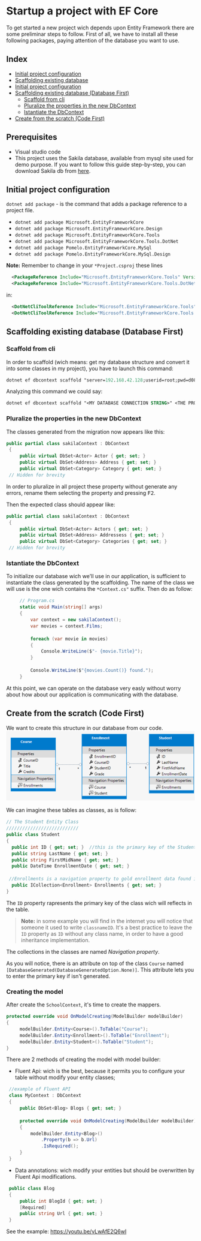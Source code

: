 # Startup a project with EF Core
 To get started a new project wich depends upon Entity Framework there are some preliminar steps to follow.
 First of all, we have to install all these following packages, paying attention of the  database you want to use.

## Index
 - [Initial project configuration](#initial-project-configuration)
 - [Scaffolding existing database](#scaffolding-existing-database)
 - [Initial project configuration](#initial-project-configuration)
 - [Scaffolding existing database (Database First)](#scaffolding-existing-database-(Database-First))
    - [Scaffold from cli](#scaffold-from-cli)
    - [Pluralize the properties in the new DbContext](#pluralize-the-properties-in-the-new-DbContext)
    - [Istantiate the DbContext](#istantiate-the-DbContext)
 - [Create from the scratch (Code First)](#create-from-the-scratch-(Code-First))

 ## Prerequisites
  - Visual studio code
  - This project uses the Sakila database, available from mysql site used for demo purpose. If you want to follow this guide step-by-step, you can download Sakila db from [here](./Resource/sakila-db.zip).
 ## Initial project configuration

  `dotnet add package` - is the command that adds a package reference to a project file.

  - `dotnet add package Microsoft.EntityFrameworkCore`
  - `dotnet add package Microsoft.EntityFrameworkCore.Design`
  - `dotnet add package Microsoft.EntityFrameworkCore.Tools`
  - `dotnet add package Microsoft.EntityFrameworkCore.Tools.DotNet`
  - `dotnet add package Pomelo.EntityFrameworkCore.MySql`
  - `dotnet add package Pomelo.EntityFrameworkCore.MySql.Design`

  **Note:** Remember to change in your `*Project.csproj` these lines

  ```xml
    <PackageReference Include="Microsoft.EntityFrameworkCore.Tools" Version="2.0.1" />
    <PackageReference Include="Microsoft.EntityFrameworkCore.Tools.DotNet" Version="2.0.1" />
  ```

  in:

  ```xml
    <DotNetCliToolReference Include="Microsoft.EntityFrameworkCore.Tools" Version="2.0.1" />
    <DotNetCliToolReference Include="Microsoft.EntityFrameworkCore.Tools.DotNet" Version="2.0.1" />
  ```
 ## Scaffolding existing database (Database First)


  ### Scaffold from cli
  In order to scaffold (wich means: get my database structure and convert it into some classes in my project), you have to launch this command:

  ```ps
  dotnet ef dbcontext scaffold "server=192.168.42.128;userid=root;pwd=d0808!;port=3306;database=sakila" Pomelo.EntityFrameworkCore.MySql -o Entites
  ```

  Analyzing this command we could say:

  ```ps
  dotnet ef dbcontext scaffold "<MY DATABASE CONNECTION STRING>" <THE PROVIDER> <-o WHERE TO PLACE THE OUTPUT> <MY FOLDER>
  ```
  ### Pluralize the properties in the new DbContext
   The classes generated from the migration now appears like this:

   ```cs
   public partial class sakilaContext : DbContext
    {
        public virtual DbSet<Actor> Actor { get; set; }
        public virtual DbSet<Address> Address { get; set; }
        public virtual DbSet<Category> Category { get; set; }
    // Hidden for brevity
   ```
   In order to pluralize in all project these property without generate any errors, rename them selecting the property and pressing <kbd>F2</kbd>.
   
   Then the expected class should appear like: 
   ```cs
   public partial class sakilaContext : DbContext
    {
        public virtual DbSet<Actor> Actors { get; set; }
        public virtual DbSet<Address> Addressess { get; set; }
        public virtual DbSet<Category> Categories { get; set; }
    // Hidden for brevity
   ```
  ### Istantiate the DbContext
   To initialize our database wich we'll use in our application, is sufficient to instantiate the class generated by the scaffolding. The name of the class we will use is the one wich contains the `*Context.cs"` suffix. Then do as follow:

   ```cs
        // Program.cs
        static void Main(string[] args)
        {
            var context = new sakilaContext();
            var movies = context.Films;
            
            foreach (var movie in movies)
            {
                Console.WriteLine($"- {movie.Title}");
            }

            Console.WriteLine($"{movies.Count()} found.");
        }
   ```
   At this point, we can operate on the database very easly without worry about how about our application is communicating with the database. 
 ## Create from the scratch (Code First)
  We want to create this structure in our database from our code.
  ![asd](./Resource/img/data-model-diagram.png)

  We can imagine these tables as classes, as is follow: 
  ```cs
  // The Student Entity Class
  ///////////////////////////
  public class Student
  {
    public int ID { get; set; }  //this is the primary key of the Student table
    public string LastName { get; set; }
    public string FirstMidName { get; set; }
    public DateTime EnrollmentDate { get; set; }

   //Enrollments is a navigation property to gold enrollment data found in an other table
    public ICollection<Enrollment> Enrollments { get; set; }
  }
  ```
  The `ID` property rapresents the primary key of the class wich will reflects in the table.

  >**Note:** in some example you will find in the internet you will notice that someone it used to write `classnameID`. It's a best practice to leave the `ID` property as `ID` without any class name, in order to have a good inheritance implementation.
  
  The collections in the classes are named *Navigation property*.

  As you will notice, there is an attribute on top of the class `Course` named `[DatabaseGenerated(DatabaseGeneratedOption.None)]`. This attribute lets you to enter the primary key if isn't generated.

  ### Creating the model
   After create the `SchoolContext`, it's time to create the mappers.
  
   ```cs
   protected override void OnModelCreating(ModelBuilder modelBuilder)
   {
        modelBuilder.Entity<Course>().ToTable("Course");
        modelBuilder.Entity<Enrollment>().ToTable("Enrollment");
        modelBuilder.Entity<Student>().ToTable("Student");
   }
   ```

   There are 2 methods of creating the model with model builder:
   - Fluent Api: wich is the best, because it permits you to configure your table without modify your entity classes;

   ```cs
    //example of Fluent API
    class MyContext : DbContext
    {
        public DbSet<Blog> Blogs { get; set; }

        protected override void OnModelCreating(ModelBuilder modelBuilder)
        {
            modelBuilder.Entity<Blog>()
                .Property(b => b.Url)
                .IsRequired();
        }
    }
   ```
   - Data annotations: wich modify your entities but should be overwritten by Fluent Api modifications. 

   ```cs
    public class Blog
    {
        public int BlogId { get; set; }
        [Required]
        public string Url { get; set; }
    }
   ```

   See the example: https://youtu.be/vLwAfE2Q6wI